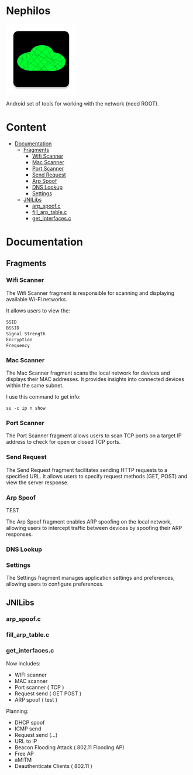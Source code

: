 # Nephilos

![](./app/src/main/res/mipmap-xxxhdpi/ic_launcher.webp "Nephilos")

Android set of tools for working with the network (need ROOT).

# Content

- [Documentation](#documentation)
    - [Fragments](#fragments)
        - [Wifi Scanner](#wifi-scanner)
        - [Mac Scanner](#mac-scanner)
        - [Port Scanner](#port-scanner)
        - [Send Request](#send-request)
        - [Arp Spoof](#arp-spoof)
        - [DNS Lookup](#dns-lookup)
        - [Settings](#settings)
    - [JNILibs](#jnilibs)
        - [arp_spoof.c](#arp_spoofc)
        - [fill_arp_table.c](#fill_arp_tablec)
        - [get_interfaces.c](#get_interfacesc)

# Documentation

## Fragments

### Wifi Scanner

The Wifi Scanner fragment is responsible for scanning and displaying available Wi-Fi networks. 

It allows users to view the:
```
SSID
BSSID
Signal Strength
Encryption
Frequency
```
### Mac Scanner

The Mac Scanner fragment scans the local network for devices and displays their MAC addresses. It provides insights into connected devices within the same subnet.

I use this command to get info:
```
su -c ip n show
```

### Port Scanner

The Port Scanner fragment allows users to scan TCP ports on a target IP address to check for open or closed TCP ports.

### Send Request

The Send Request fragment facilitates sending HTTP requests to a specified URL. It allows users to specify request methods (GET, POST) and view the server response.

### Arp Spoof

TEST

The Arp Spoof fragment enables ARP spoofing on the local network, allowing users to intercept traffic between devices by spoofing their ARP responses.


### DNS Lookup
### Settings

The Settings fragment manages application settings and preferences, allowing users to configure preferences.

## JNILibs
### arp_spoof.c
### fill_arp_table.c
### get_interfaces.c



Now includes:
- WIFI scanner
- MAC scanner
- Port scanner ( TCP )
- Request send ( GET POST )
- ARP spoof ( test )

Planning:
- DHCP spoof
- ICMP send
- Request send (...)
- URL to IP
- Beacon Flooding Attack ( 802.11 Flooding AP)
- Free AP
- aMITM
- Deauthenticate Clients ( 802.11 )
